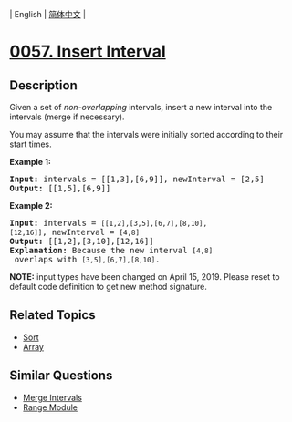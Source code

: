 
| English | [简体中文](README.md) |
# [0057. Insert Interval](https://leetcode-cn.com/problems/insert-interval/)
## Description
<p>Given a set of <em>non-overlapping</em> intervals, insert a new interval into the intervals (merge if necessary).</p>

<p>You may assume that the intervals were initially sorted according to their start times.</p>

<p><strong>Example 1:</strong></p>

<pre>
<strong>Input:</strong> intervals = [[1,3],[6,9]], newInterval = [2,5]
<strong>Output:</strong> [[1,5],[6,9]]
</pre>

<p><strong>Example 2:</strong></p>

<pre>
<strong>Input:</strong> intervals = <code>[[1,2],[3,5],[6,7],[8,10],[12,16]]</code>, newInterval = <code>[4,8]</code>
<strong>Output:</strong> [[1,2],[3,10],[12,16]]
<strong>Explanation:</strong> Because the new interval <code>[4,8]</code> overlaps with <code>[3,5],[6,7],[8,10]</code>.</pre>

<p><strong>NOTE:</strong>&nbsp;input types have been changed on April 15, 2019. Please reset to default code definition to get new method signature.</p>

## Related Topics
- [Sort](https://leetcode-cn.com/tag/sort)
- [Array](https://leetcode-cn.com/tag/array)
## Similar Questions
- [Merge Intervals](../merge-intervals/README_EN.md)
- [Range Module](../range-module/README_EN.md)
